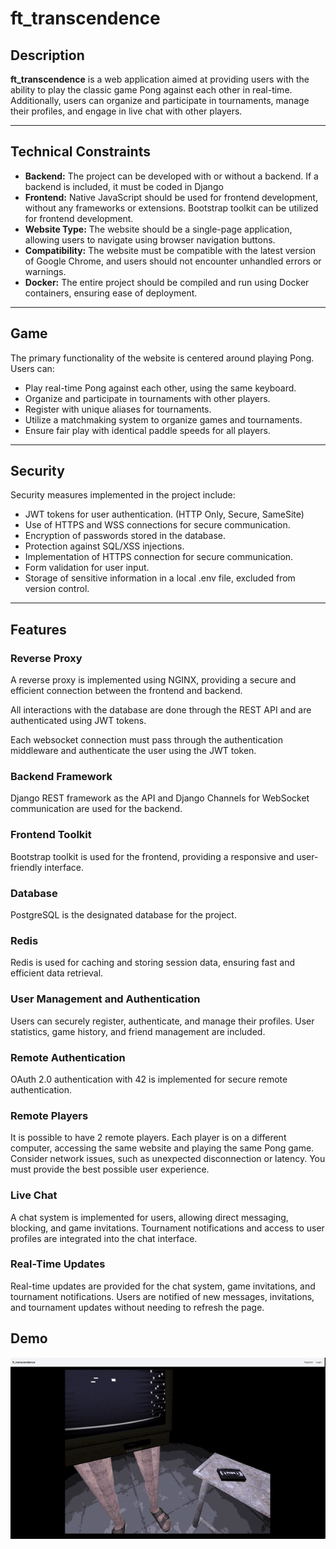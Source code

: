 
  <h1>ft_transcendence</h1>

  <h2>Description</h2>
  <p><strong>ft_transcendence</strong> is a web application aimed at providing users with the ability to play the classic game Pong against each other in real-time. Additionally, users can organize and participate in tournaments, manage their profiles, and engage in live chat with other players.</p>

  <hr>

  <h2>Technical Constraints</h2>
  <ul>
    <li><strong>Backend:</strong> The project can be developed with or without a backend. If a backend is included, it must be coded in Django</li>
    <li><strong>Frontend:</strong> Native JavaScript should be used for frontend development, without any frameworks or extensions. Bootstrap toolkit can be utilized for frontend development.</li>
    <li><strong>Website Type:</strong> The website should be a single-page application, allowing users to navigate using browser navigation buttons.</li>
    <li><strong>Compatibility:</strong> The website must be compatible with the latest version of Google Chrome, and users should not encounter unhandled errors or warnings.</li>
    <li><strong>Docker:</strong> The entire project should be compiled and run using Docker containers, ensuring ease of deployment.</li>
  </ul>

  <hr>

  <h2>Game</h2>
  <p>The primary functionality of the website is centered around playing Pong. Users can:</p>
  <ul>
    <li>Play real-time Pong against each other, using the same keyboard.</li>
    <li>Organize and participate in tournaments with other players.</li>
    <li>Register with unique aliases for tournaments.</li>
    <li>Utilize a matchmaking system to organize games and tournaments.</li>
    <li>Ensure fair play with identical paddle speeds for all players.</li>
  </ul>

  <hr>

  <h2>Security</h2>
  <p>Security measures implemented in the project include:</p>
  <ul>
    <li>JWT tokens for user authentication. (HTTP Only, Secure, SameSite)</li>
    <li>Use of HTTPS and WSS connections for secure communication.</li>
    <li>Encryption of passwords stored in the database.</li>
    <li>Protection against SQL/XSS injections.</li>
    <li>Implementation of HTTPS connection for secure communication.</li>
    <li>Form validation for user input.</li>
    <li>Storage of sensitive information in a local .env file, excluded from version control.</li>
  </ul>

  <hr>

  <h2>Features</h2>

  <h3>Reverse Proxy</h3>
  <p>A reverse proxy is implemented using NGINX, providing a secure and efficient connection between the frontend and backend.</p>
  <p>All interactions with the database are done through the REST API and are authenticated using JWT tokens.</p>
  <p>Each websocket connection must pass through the authentication middleware and authenticate the user using the JWT token.</p>


  <h3>Backend Framework</h3>
  <p>Django REST framework as the API and Django Channels for WebSocket communication are used for the backend.</p>

  <h3>Frontend Toolkit</h3>
  <p>Bootstrap toolkit is used for the frontend, providing a responsive and user-friendly interface.</p>

  <h3>Database</h3>
  <p>PostgreSQL is the designated database for the project.</p>

  <h3>Redis</h3>
  <p>Redis is used for caching and storing session data, ensuring fast and efficient data retrieval.</p>

  <h3>User Management and Authentication</h3>
  <p>Users can securely register, authenticate, and manage their profiles. User statistics, game history, and friend management are included.</p>

  <h3>Remote Authentication</h3>
  <p>OAuth 2.0 authentication with 42 is implemented for secure remote authentication.</p>

  <h3>Remote Players</h3>
  <p>It is possible to have 2 remote players. Each player is on a different computer, accessing the same website and playing the same Pong game. Consider network issues, such as unexpected disconnection or latency. You must provide the best possible user experience.</p>

  <h3>Live Chat</h3>
  <p>A chat system is implemented for users, allowing direct messaging, blocking, and game invitations. Tournament notifications and access to user profiles are integrated into the chat interface.</p>

  <h3>Real-Time Updates</h3>
  <p>Real-time updates are provided for the chat system, game invitations, and tournament notifications. Users are notified of new messages, invitations, and tournament updates without needing to refresh the page.</p>

## Demo
![ft_transcendence demo](trans.gif)

